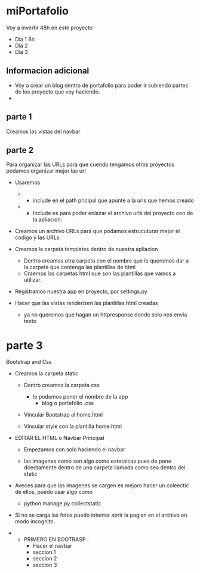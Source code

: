 # miPortafolio

Voy a invertir 48h en este proyecto
- Dia 1 
    8h
- Dia 2 
- Dia 3

## Informacion adicional 
- Voy a crear un blog  dentro de portafolio para poder ir subiendo partes de los proyecto que voy haciendo. 
- 

## parte 1 
Creamos las vistas del navbar

## parte 2 
Para organizar las URLs para que cuendo tengamos otros proyectos podamos organizar mejor las url
- Usaremos 
    - - include en el path pricipal que apunte a la urls que hemos creado
    - - Include es para poder enlazar el archivo urls del proyecto con de la apliacion.

- Creamos un archivo URLs para que podamos estrucuturar mejor el codigo y las URLs. 

- Creamos la carpeta templates dentro de nuestra apliacion 
    - Dentro creamos otra carpeta con el nombre que le queremos dar a la carpeta que contenga las plantillas de html
    - Craemos las carpetas html  que son las plantillas que vamos a utilizar.

- Registramos nuestra app en proyecto,  por settings.py

- Hacer que las vistas renderizen las plantillas html creadas 
    - ya no queremos que hagan un httpresponse donde solo nos envia texto

# parte 3
Bootstrap and Css

- Creamos la carpeta static 
    - Dentro creamos la carpeta css    
        - le podemos poner el nombre de la app
            - blog o portafolio .css

    - Vincular  Bootstrap  al home.html

    - Vincular style con la plantilla home.html


- EDITAR EL HTML o Navbar Principal
    - Empezamos con solo haciendo el navbar

    - las imagenes como son algo como estetaicas pues de pone directamente dentro de una carpeta llamada como sea dentro del static 
    
- Aveces para que las imagenes se cargen es mejoro hacer un coleectic de ellos,  puedo usar algo como 
    - python manage.py collectstatic

- Si no se carga las fotos puedo intentar abrir la pagian en el archivo en modo incognito. 



- - PRIMERO EN BOOTRASP : 
    - Hacer el navbar 
    - seccion 1 
    - seccion 2 
    - seccion 3 




